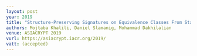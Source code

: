 ```yaml
---
layout: post
year: 2019
title: "Structure-Preserving Signatures on Equivalence Classes From Standard Assumptions"
authors: Mojtaba Khalili, Daniel Slamanig, Mohammad Dakhilalian
venue: ASIACRYPT 2019
vurl: https://asiacrypt.iacr.org/2019/
vatt: (accepted)
---
```



